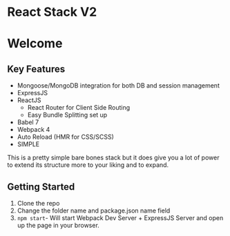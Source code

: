 # React Stack V2

# Welcome

## Key Features
- Mongoose/MongoDB integration for both DB and session management
- ExpressJS
- ReactJS
  - React Router for Client Side Routing
  - Easy Bundle Splitting set up
- Babel 7
- Webpack 4
- Auto Reload (HMR for CSS/SCSS)
- SIMPLE

This is a pretty simple bare bones stack but it does give you a lot of power to extend its structure more to your liking and to expand.

## Getting Started
1. Clone the repo
2. Change the folder name and package.json name field
3. `npm start`- Will start Webpack Dev Server + ExpressJS Server and open up the page in your browser.
